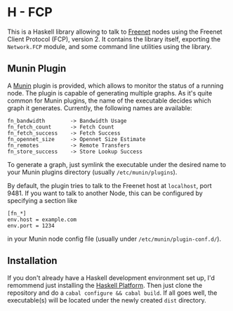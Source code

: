 
H - FCP
=======

This is a Haskell library allowing to talk to [Freenet][1] nodes using the
Freenet Client Protocol (FCP), version 2. It contains the library itself,
exporting the `Network.FCP` module, and some command line utilities using the
library.

Munin Plugin
------------

A [Munin][2] plugin is provided, which allows to monitor the status of a
running node. The plugin is capable of generating multiple graphs. As it's
quite common for Munin plugins, the name of the executable decides which graph
it generates. Currently, the following names are available:

~~~
fn_bandwidth		-> Bandwidth Usage
fn_fetch_count		-> Fetch Count
fn_fetch_success	-> Fetch Success
fn_opennet_size		-> Opennet Size Estimate
fn_remotes			-> Remote Transfers
fn_store_success    -> Store Lookup Success
~~~

To generate a graph, just symlink the executable under the desired name to
your Munin plugins directory (usually `/etc/munin/plugins`).

By default, the plugin tries to talk to the Freenet host at `localhost`, port
9481. If you want to talk to another Node, this can be configured by
specifying a section like

~~~
[fn_*]
env.host = example.com
env.port = 1234
~~~

in your Munin node config file (usually under `/etc/munin/plugin-conf.d/`).

Installation
------------

If you don't already have a Haskell development environment set up, I'd
remommend just installing the [Haskell Platform][3]. Then just clone the
repository and do a `cabal configure && cabal build`. If all goes well, the
executable(s) will be located under the newly created `dist` directory.

[1]: https://freenetproject.org/
[2]: http://munin-monitoring.org/
[3]: http://www.haskell.org/platform/

